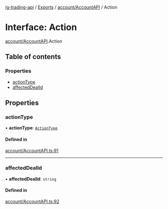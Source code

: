 [ig-trading-api](../README.md) / [Exports](../modules.md) / [account/AccountAPI](../modules/account_AccountAPI.md) / Action

# Interface: Action

[account/AccountAPI](../modules/account_AccountAPI.md).Action

## Table of contents

### Properties

- [actionType](account_AccountAPI.Action.md#actiontype)
- [affectedDealId](account_AccountAPI.Action.md#affecteddealid)

## Properties

### actionType

• **actionType**: [`ActionType`](../enums/account_AccountAPI.ActionType.md)

#### Defined in

[account/AccountAPI.ts:91](https://github.com/bennycode/ig-trading-api/blob/f7fd8d0/src/account/AccountAPI.ts#L91)

---

### affectedDealId

• **affectedDealId**: `string`

#### Defined in

[account/AccountAPI.ts:92](https://github.com/bennycode/ig-trading-api/blob/f7fd8d0/src/account/AccountAPI.ts#L92)
